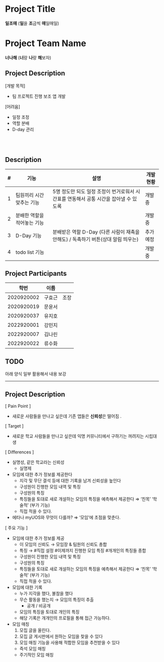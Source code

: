 # Project Title
<b>일조매</b> (<b>일</b>을 <b>조</b>금씩 <b>매</b>일매일)
<br>

# Project Team Name
<b>너나해</b> (<b>너</b>랑 <b>나</b>랑 <b>해</b>보자)
<br>

## Project Description
[개발 목적]
- 팀 프로젝트 진행 보조 앱 개발

[어려움]
- 일정 조정
- 역할 분배
- D-day 관리
<br>
<br>


## Description
| # | 기능 | 설명 | 개발 현황 |
|-|------|--------------| ------ |
|1| 팀원끼리 시간 맞추는 기능 | 5명 정도만 되도 일정 조정이 번거로워서 시간표를 연동해서 공통 시간을 잡아낼 수 있도록| 개발중 |
|2| 분배한 역할을 적어놓는 기능 | |개발중 |
|3| D-Day 기능 |분배받은 역할 D-Day (다른 사람이 재촉을 안해도) / 독촉하기 버튼(상대 알림 띄우는)|추가 예정|
|4| todo list 기능 | |개발중 |

## Project Participants
|  학번  | 이름 ||
|-----------|------|----|
|2020920002 | 구효근 |조장|
|2020920019 | 문윤서 ||
|2020920037 | 유지호 ||
|2022920001 | 강민지 ||
|2022920007 | 김나린 ||
|2022920022 | 류수화 ||




## TODO
아래 양식 일부 활용해서 내용 보강
*************************************************************************
## **Project Description**
  [ Pain Point ]

- 새로운 사람들을 만나고 싶은데 기존 앱들은 **신뢰성**은 떨어짐 .

[ Target ]

- 새로운 학교 사람들을 만나고 싶은데 익명 커뮤니티에서 구하기는 꺼려지는 시립대생

[ Differences ]

  - 실명성, 같은 학교라는 신뢰성
      - 실명제
  - 모임에 대한 추가 정보를 제공한다
      - 지각 및 무단 결석 등에 대한 기록을 남겨 신뢰성을 높인다
      - 구성원이 진행한 모임 내역 및 특징
      - 구성원의 특징
      - 특징들을 토대로 새로 개설하는 모임의 특징을 예측해서 제공한다 ⇒ ‘친목’ ‘학술적’ (부가 기능)
      - 직접 적을 수 있다.
- 에타나 myUOS와 무엇이 다를까? ⇒ ‘모임’에 초점을 맞춘다.

[ 주요 기능 ]

- 모임에 대한 추가 정보를 제공
    - 이 모임의 신뢰도 → 모임장 & 팀원의 신뢰도 총합
    - 특징 → #직접 설정 #이제까지 진행한 모임 특징 #개개인의 특징들 종합
    - 구성원이 진행한 모임 내역 및 특징
    - 구성원의 특징
    - 특징들을 토대로 새로 개설하는 모임의 특징을 예측해서 제공한다 ⇒ ‘친목’ ‘학술적’ (부가 기능)
    - 직접 적을 수 있다.
- 모임에 대한 기록
    - 누가 지각을 했다, 불참을 했다
    - 무슨 활동을 했는지 → 모임의 특징이 추출
        - 공개 / 비공개
    - 모임의 특징을 토대로 개인의 특징
    - 해당 기록은 개개인의 프로필을 통해 접근 가능하다.
- 모임 매칭
    1. 모집 글을 올린다.
    2. 모집 글 게시판에서 원하는 모임을 찾을 수 있다
    3. 모임 매칭 기능을 사용해 적합한 모임을 추천받을 수 있다
    - 즉석 모임 매칭
    - 주기적인 모임 매칭
  

